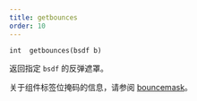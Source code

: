 ```yaml
---
title: getbounces
order: 10
---
```

`int  getbounces(bsdf b)`

返回指定 `bsdf` 的反弹遮罩。

关于组件标签位掩码的信息，请参阅 [bouncemask](/zh-cn/houdini-vex/shading-and-rendering/bouncemask)。
